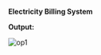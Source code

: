 **Electricity Billing System**


**Output:**

![op1](https://github.com/RoNimbalkar/Electricity-billing-system/assets/133973523/26f66ea5-28ef-44da-a3d5-697028cd137c)
